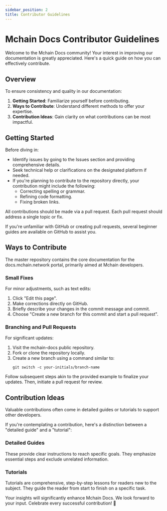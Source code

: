 ```yaml
---
sidebar_position: 2
title: Contributor Guidelines
---
```


# Mchain Docs Contributor Guidelines

Welcome to the Mchain Docs community! Your interest in improving our documentation is greatly appreciated. Here's a quick guide on how you can effectively contribute.

## Overview

To ensure consistency and quality in our documentation:

1. **Getting Started**: Familiarize yourself before contributing.
2. **Ways to Contribute**: Understand different methods to offer your expertise.
3. **Contribution Ideas**: Gain clarity on what contributions can be most impactful.

## Getting Started

Before diving in:

- Identify issues by going to the Issues section and providing comprehensive details.
- Seek technical help or clarifications on the designated platform if needed.
- If you're planning to contribute to the repository directly, your contribution might include the following:
  - Correcting spelling or grammar.
  - Refining code formatting.
  - Fixing broken links.

All contributions should be made via a pull request. Each pull request should address a single topic or fix. 

If you're unfamiliar with GitHub or creating pull requests, several beginner guides are available on GitHub to assist you.

## Ways to Contribute

The master repository contains the core documentation for the docs.mchain.network portal, primarily aimed at Mchain developers.

### Small Fixes

For minor adjustments, such as text edits:

1. Click "Edit this page".
2. Make corrections directly on GitHub.
3. Briefly describe your changes in the commit message and commit.
4. Choose "Create a new branch for this commit and start a pull request".

### Branching and Pull Requests

For significant updates:

1. Visit the mchain-docs public repository.
2. Fork or clone the repository locally.
3. Create a new branch using a command similar to:
   ```
   git switch -c your-initials/branch-name
   ```

Follow subsequent steps akin to the provided example to finalize your updates. Then, initiate a pull request for review.

## Contribution Ideas

Valuable contributions often come in detailed guides or tutorials to support other developers.

If you're contemplating a contribution, here's a distinction between a "detailed guide" and a "tutorial":

### Detailed Guides

These provide clear instructions to reach specific goals. They emphasize essential steps and exclude unrelated information.

### Tutorials

Tutorials are comprehensive, step-by-step lessons for readers new to the subject. They guide the reader from start to finish on a specific task.

Your insights will significantly enhance Mchain Docs. We look forward to your input. Celebrate every successful contribution! 🚀